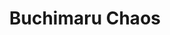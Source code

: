 --- 
title: "Buchimaru Chaos"
publishdate: "2019-8-14T16:48:46+02:00"
src: "https://365manga.net/manga/buchimaru-chaos"
image: "https://data.365manga.net/images/thumbnails/6555-buchimaru-chaos.jpg"
description: "A couple of men and women had a great crime to shake up the country... Is that 'killing God?' The disciple of the most powerful woman Shinobu and transformation unfolds, God kill survival!!"
---